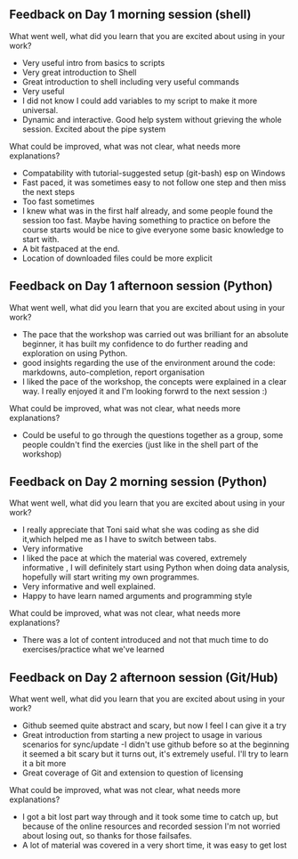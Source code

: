 ## Feedback on Day 1 morning session (shell)

What went well, what did you learn that you are excited about using in your work? 
- Very useful intro from basics to scripts
- Very great introduction to Shell
- Great introduction to shell including very useful commands
- Very useful
- I did not know I could add variables to my script to make it more universal. 
- Dynamic and interactive. Good help system without grieving the whole session. Excited about the pipe system

What could be improved, what was not clear, what needs more explanations?
- Compatability with tutorial-suggested setup (git-bash) esp on Windows
- Fast paced, it was sometimes easy to not follow one step and then miss the next steps
- Too fast sometimes
- I knew what was in the first half already, and some people found the session too fast. Maybe having something to practice on before the course starts would be nice to give everyone some basic knowledge to start with.
- A bit fastpaced at the end.
- Location of downloaded files could be more explicit

## Feedback on Day 1 afternoon session (Python)

What went well, what did you learn that you are excited about using in your work? 
- The pace that the workshop was carried out was brilliant for an absolute beginner, it has built my confidence to do further reading and exploration on using Python.
- good insights regarding the use of the environment around the code: markdowns, auto-completion, report organisation
- I liked the pace of the workshop, the concepts were explained in a clear way. I really enjoyed it and I'm looking forwrd to the next session :)
 
What could be improved, what was not clear, what needs more explanations?
- Could be useful to go through the questions together as a group, some people couldn't find the exercies (just like in the shell part of the workshop)


## Feedback on Day 2 morning session (Python)

What went well, what did you learn that you are excited about using in your work? 
- I really appreciate that Toni said what she was coding as she did it,which helped me as I have to switch between tabs.
- Very informative
- I liked the pace at which the material was covered, extremely informative , I will definitely start using Python when doing data analysis, hopefully will start writing my own programmes. 
- Very informative and well explained.
- Happy to have learn named arguments and programming style
 
What could be improved, what was not clear, what needs more explanations?
- There was a lot of content introduced and not that much time to do exercises/practice what we've learned
 
 ## Feedback on Day 2 afternoon session (Git/Hub)

What went well, what did you learn that you are excited about using in your work? 
- Github seemed quite abstract and scary, but now I feel I can give it a try
- Great introduction from starting a new project to usage in various scenarios for sync/update
-I didn't use github before so at the beginning it seemed a bit scary but it turns out, it's extremely useful. I'll try to learn it a bit more
- Great coverage of Git and extension to question of licensing
 

What could be improved, what was not clear, what needs more explanations?
- I got a bit lost part way through and it took some time to catch up, but because of the online resources and recorded session I'm not worried about losing out, so thanks for those failsafes.
- A lot of material was covered in a very short time, it was easy to get lost 
 
 
